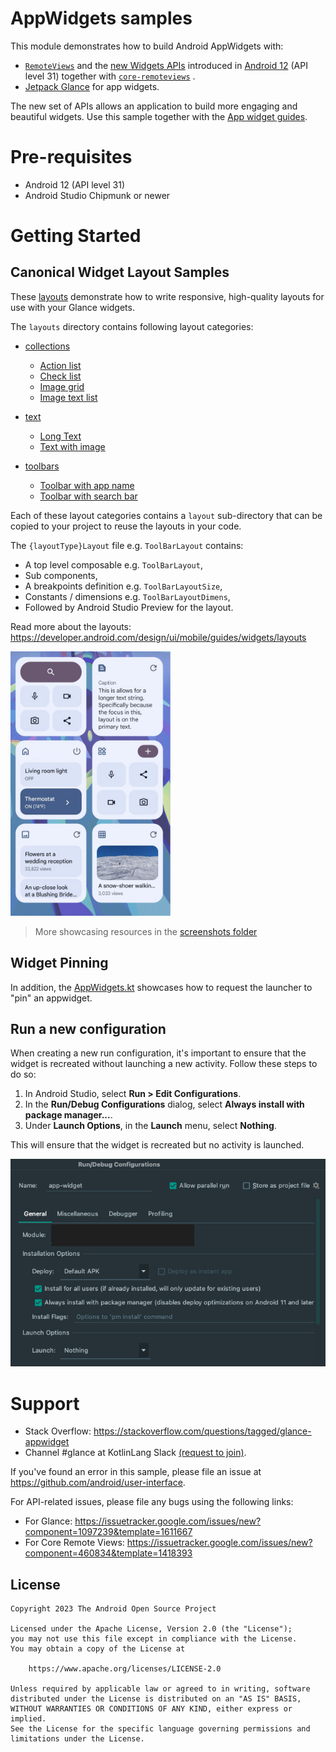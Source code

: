 # AppWidgets samples

This module demonstrates how to build Android AppWidgets with:

* [`RemoteViews`](https://developer.android.com/reference/android/widget/RemoteViews)
  and the [new Widgets APIs](https://developer.android.com/about/versions/12/features/widgets)
  introduced in [Android 12](https://developer.android.com/studio/releases/platforms#12)
  (API level 31) together with
  [`core-remoteviews`](https://developer.android.com/jetpack/androidx/releases/core)
  .
* [Jetpack Glance](https://developer.android.com/jetpack/androidx/releases/glance) for app widgets.

The new set of APIs allows an application to build more engaging and beautiful widgets. Use this
sample together with the
[App widget guides](https://developer.android.com/guide/topics/appwidgets/overview).

# Pre-requisites

* Android 12 (API level 31)
* Android Studio Chipmunk or newer

# Getting Started

## Canonical Widget Layout Samples

These [layouts](./src/main/java/com/example/platform/ui/appwidgets/glance/layout) demonstrate how
to write responsive, high-quality layouts for use with your Glance widgets.

The `layouts` directory contains following layout categories:

* [collections](./src/main/java/com/example/platform/ui/appwidgets/glance/layout/collections)
  * [Action list](./src/main/java/com/example/platform/ui/appwidgets/glance/layout/collections/ActionListAppWidget.kt)
  * [Check list](./src/main/java/com/example/platform/ui/appwidgets/glance/layout/collections/CheckListAppWidget.kt)
  * [Image grid](./src/main/java/com/example/platform/ui/appwidgets/glance/layout/collections/ImageGridAppWidget.kt)
  * [Image text list](./src/main/java/com/example/platform/ui/appwidgets/glance/layout/collections/ImageTextListAppWidget.kt)

* [text](./src/main/java/com/example/platform/ui/appwidgets/glance/layout/text)
  * [Long Text](./src/main/java/com/example/platform/ui/appwidgets/glance/layout/text/LongTextAppWidget.kt)
  * [Text with image](./src/main/java/com/example/platform/ui/appwidgets/glance/layout/text/TextWithImageAppWidget.kt)

* [toolbars](./src/main/java/com/example/platform/ui/appwidgets/glance/layout/toolbars)
  * [Toolbar with app name](./src/main/java/com/example/platform/ui/appwidgets/glance/layout/toolbars/ToolBarAppWidget.kt)
  * [Toolbar with search bar](./src/main/java/com/example/platform/ui/appwidgets/glance/layout/toolbars/SearchToolBarAppWidget.kt)

Each of these layout categories contains a `layout` sub-directory that can be copied to your project
to reuse the layouts in your code.

The `{layoutType}Layout` file e.g. `ToolBarLayout` contains:
* A top level composable e.g. `ToolBarLayout`, 
* Sub components,
* A breakpoints definition e.g. `ToolBarLayoutSize`,
* Constants / dimensions e.g. `ToolBarLayoutDimens`,
* Followed by Android Studio Preview for the layout.

Read more about the layouts: https://developer.android.com/design/ui/mobile/guides/widgets/layouts

<img src="screenshots/CanonicalLayouts.png" width="256px"
alt="Canonical Widget Layouts Showcase"
title="Showcase of canonical widget layouts" />

> More showcasing resources in the [screenshots folder](screenshots)

## Widget Pinning

In addition, the [AppWidgets.kt](src/main/java/com/example/platform/ui/appwidgets/AppWidgets.kt)
showcases how to request the launcher to "pin" an appwidget.

## Run a new configuration

When creating a new run configuration, it's important to ensure that the widget is recreated without
launching a new activity. Follow these steps to do so:

1. In Android Studio, select **Run > Edit Configurations**.
2. In the **Run/Debug Configurations** dialog, select **Always install with package manager...**.
3. Under **Launch Options**, in the **Launch** menu, select **Nothing**.

This will ensure that the widget is recreated but no activity is launched.

<img src="screenshots/run-widget-config.png" width="512px"
alt="screenshot showing run configuration in Android Studio for widgets"
title="screenshot showing run configuration in Android Studio for widgets" />

# Support

- Stack Overflow: https://stackoverflow.com/questions/tagged/glance-appwidget
- Channel #glance at KotlinLang
  Slack [(request to join)](https://surveys.jetbrains.com/s3/kotlin-slack-sign-up).

If you've found an error in this sample, please file an issue at https://github.com/android/user-interface.

For API-related issues, please file any bugs using the following links:

- For Glance: https://issuetracker.google.com/issues/new?component=1097239&template=1611667
- For Core Remote Views: https://issuetracker.google.com/issues/new?component=460834&template=1418393

## License

```
Copyright 2023 The Android Open Source Project
 
Licensed under the Apache License, Version 2.0 (the "License");
you may not use this file except in compliance with the License.
You may obtain a copy of the License at

    https://www.apache.org/licenses/LICENSE-2.0

Unless required by applicable law or agreed to in writing, software
distributed under the License is distributed on an "AS IS" BASIS,
WITHOUT WARRANTIES OR CONDITIONS OF ANY KIND, either express or implied.
See the License for the specific language governing permissions and
limitations under the License.
```